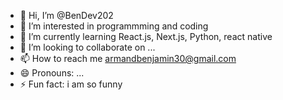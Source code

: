 - 👋 Hi, I’m @BenDev202
- 👀 I’m interested in programmming and coding
- 🌱 I’m currently learning React.js, Next.js, Python, react native
- 💞️ I’m looking to collaborate on ...
- 📫 How to reach me armandbenjamin30@gmail.com
- 😄 Pronouns: ...
- ⚡ Fun fact: i am so funny 

<!---
BenDev202/BenDev202 is a ✨ special ✨ repository because its `README.md` (this file) appears on your GitHub profile.
You can click the Preview link to take a look at your changes.
--->
